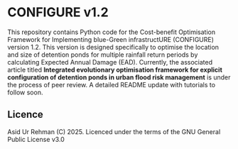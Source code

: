 # CONFIGURE v1.2
This repository contains Python code for the Cost-benefit Optimisation Framework for Implementing blue-Green infrastructURE (CONFIGURE) version 1.2. This version is designed specifically to optimise the location and size of detention ponds for multiple rainfall return periods by calculating Expected Annual Damage (EAD). Currently, the associated article titled **Integrated evolutionary optimisation framework for explicit configuration of detention ponds in urban flood risk management** is under the process of peer review. A detailed README update with tutorials to follow soon.

## Licence  
Asid Ur Rehman (C) 2025. Licenced under the terms of the GNU General Public License v3.0
